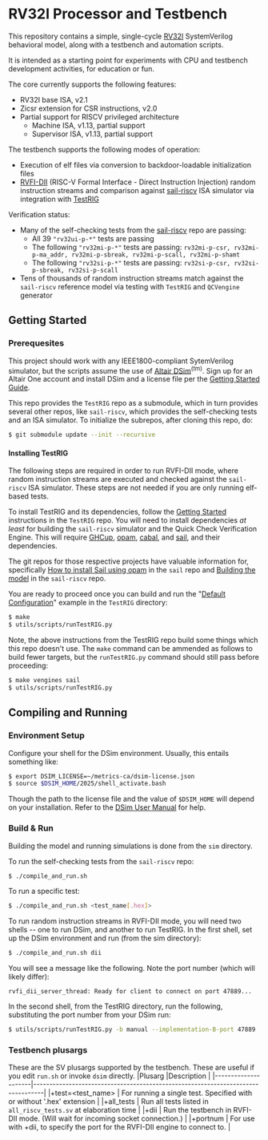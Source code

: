 RV32I Processor and Testbench
=============================

This repository contains a simple, single-cycle [RV32I](https://lf-riscv.atlassian.net/wiki/spaces/HOME/pages/16154769/RISC-V+Technical+Specifications#ISA-Specifications) SystemVerilog behavioral model, along with a testbench and automation scripts.

It is intended as a starting point for experiments with CPU and testbench development activities, for education or fun.

The core currently supports the following features:
- RV32I base ISA, v2.1
- Zicsr extension for CSR instructions, v2.0
- Partial support for RISCV privileged architecture
  - Machine ISA, v1.13, partial support
  - Supervisor ISA, v1.13, partial support

The testbench supports the following modes of operation:
- Execution of elf files via conversion to backdoor-loadable initialization files
- [RVFI-DII](https://github.com/CTSRD-CHERI/TestRIG/blob/master/RVFI-DII.md) (RISC-V Formal Interface - Direct Instruction Injection) random instruction streams and comparison against [sail-riscv](https://github.com/riscv/sail-riscv/tree/master) ISA simulator via integration with [TestRIG](https://github.com/CTSRD-CHERI/TestRIG/tree/master)

Verification status:
- Many of the self-checking tests from the [sail-riscv](https://github.com/riscv/sail-riscv/tree/master/test/riscv-tests) repo are passing:
  - All 39 `"rv32ui-p-*"` tests are passing
  - The following `"rv32mi-p-*"` tests are passing: `rv32mi-p-csr, rv32mi-p-ma_addr, rv32mi-p-sbreak, rv32mi-p-scall, rv32mi-p-shamt`
  - The following `"rv32si-p-*"` tests are passing: `rv32si-p-csr, rv32si-p-sbreak, rv32si-p-scall`
- Tens of thousands of random instruction streams match against the `sail-riscv` reference model via testing with `TestRIG` and `QCVengine` generator

Getting Started
---------------

### Prerequesites
This project should work with any IEEE1800-compliant SytemVerilog simulator, but the scripts assume the use of [Altair DSim](https://altair.com/dsim)<sup>(tm)</sup>. Sign up for an Altair One account and install DSim and a license file per the [Getting Started Guide](https://learn.altair.com/course/view.php?id=810).

This repo provides the `TestRIG` repo as a submodule, which in turn provides several other repos, like `sail-riscv`, which provides the self-checking tests and an ISA simulator. To initialize the subrepos, after cloning this repo, do:

```sh
$ git submodule update --init --recursive
```

#### Installing TestRIG
The following steps are required in order to run RVFI-DII mode, where random instruction streams are executed and checked against the `sail-riscv` ISA simulator. These steps are not needed if you are only running elf-based tests.

To install TestRIG and its dependencies, follow the [Getting Started](https://github.com/CTSRD-CHERI/TestRIG?tab=readme-ov-file#getting-started) instructions in the `TestRIG` repo. You will need to install dependencies *at least* for building the `sail-riscv` simulator and the Quick Check Verification Engine. This will require [GHCup](https://www.haskell.org/ghcup/), [opam](https://opam.ocaml.org/doc/Install.html), [cabal](https://www.haskell.org/cabal/), and [sail](https://opam.ocaml.org/packages/sail/), and their dependencies.

The git repos for those respective projects have valuable information for, specifically [How to install Sail using opam](https://github.com/rems-project/sail/blob/sail2/INSTALL.md#how-to-install-sail-using-opam) in the `sail` repo and [Building the model](https://github.com/riscv/sail-riscv/tree/master?tab=readme-ov-file#building-the-model) in the `sail-riscv` repo.

You are ready to proceed once you can build and run the "[Default Configuration](https://github.com/CTSRD-CHERI/TestRIG?tab=readme-ov-file#default-configuration)" example in the `TestRIG` directory:
```sh
$ make
$ utils/scripts/runTestRIG.py
```

Note, the above instructions from the TestRIG repo build some things which this repo doesn't use. The `make` command can be ammended as follows to build fewer targets, but the `runTestRIG.py` command should still pass before proceeding: 
```sh
$ make vengines sail
$ utils/scripts/runTestRIG.py
```

Compiling and Running
---------------------
### Environment Setup
Configure your shell for the DSim environment. Usually, this entails something like:
```sh
$ export DSIM_LICENSE=~/metrics-ca/dsim-license.json
$ source $DSIM_HOME/2025/shell_activate.bash
```
Though the path to the license file and the value of `$DSIM_HOME` will depend on your installation. Refer to the [DSim User Manual](https://help.metrics.ca/support/solutions/articles/154000141193-user-guide-dsim-user-manual) for help.


### Build & Run
Building the model and running simulations is done from the `sim` directory.

To run the self-checking tests from the `sail-riscv` repo:
```sh
$ ./compile_and_run.sh
```

To run a specific test:
```sh
$ ./compile_and_run.sh <test_name[.hex]>
```

To run random instruction streams in RVFI-DII mode, you will need two shells -- one to run DSim, and another to run TestRIG.
In the first shell, set up the DSim environment and run (from the sim directory):
```sh
$ ./compile_and_run.sh dii
```
You will see a message like the following. Note the port number (which will likely differ):
```
rvfi_dii_server_thread: Ready for client to connect on port 47889...
```
In the second shell, from the TestRIG directory, run the following, substituting the port number from your DSim run:
```sh
$ utils/scripts/runTestRIG.py -b manual --implementation-B-port 47889
```

### Testbench plusargs
These are the SV plusargs supported by the testbench. These are useful if you edit `run.sh` or invoke `dsim` directly.
|Plusarg              |Description                                                                      |
|---------------------|---------------------------------------------------------------------------------|
|+test=\<test\_name\> | For running a single test. Specified with or without '.hex' extension           |
|+all\_tests          | Run all tests listed in `all_riscv_tests.sv` at elaboration time                |
|+dii                 | Run the testbench in RVFI-DII mode. (Will wait for incoming socket connection.) |
|+portnum             | For use with +dii, to specify the port for the RVFI-DII engine to connect to.   |

